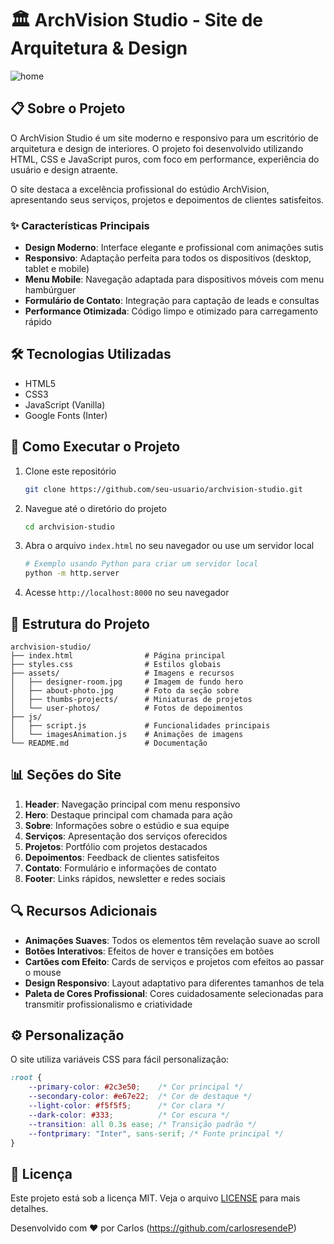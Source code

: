# 🏛️ ArchVision Studio - Site de Arquitetura & Design

![home](https://github.com/user-attachments/assets/f40fb6a5-55d6-4f05-a24c-788dcbafc254)



## 📋 Sobre o Projeto

O ArchVision Studio é um site moderno e responsivo para um escritório de arquitetura e design de interiores. O projeto foi desenvolvido utilizando HTML, CSS e JavaScript puros, com foco em performance, experiência do usuário e design atraente.

O site destaca a excelência profissional do estúdio ArchVision, apresentando seus serviços, projetos e depoimentos de clientes satisfeitos.

### ✨ Características Principais

- **Design Moderno**: Interface elegante e profissional com animações sutis
- **Responsivo**: Adaptação perfeita para todos os dispositivos (desktop, tablet e mobile)
- **Menu Mobile**: Navegação adaptada para dispositivos móveis com menu hambúrguer
- **Formulário de Contato**: Integração para captação de leads e consultas
- **Performance Otimizada**: Código limpo e otimizado para carregamento rápido


## 🛠️ Tecnologias Utilizadas

- HTML5
- CSS3
- JavaScript (Vanilla)
- Google Fonts (Inter)

## 🚀 Como Executar o Projeto

1. Clone este repositório
   ```bash
   git clone https://github.com/seu-usuario/archvision-studio.git
   ```

2. Navegue até o diretório do projeto
   ```bash
   cd archvision-studio
   ```

3. Abra o arquivo `index.html` no seu navegador ou use um servidor local
   ```bash
   # Exemplo usando Python para criar um servidor local
   python -m http.server
   ```

4. Acesse `http://localhost:8000` no seu navegador

## 📁 Estrutura do Projeto

```
archvision-studio/
├── index.html                # Página principal
├── styles.css                # Estilos globais
├── assets/                   # Imagens e recursos
│   ├── designer-room.jpg     # Imagem de fundo hero
│   ├── about-photo.jpg       # Foto da seção sobre
│   ├── thumbs-projects/      # Miniaturas de projetos
│   └── user-photos/          # Fotos de depoimentos
├── js/
│   ├── script.js             # Funcionalidades principais
│   └── imagesAnimation.js    # Animações de imagens
└── README.md                 # Documentação
```

## 📊 Seções do Site

1. **Header**: Navegação principal com menu responsivo
2. **Hero**: Destaque principal com chamada para ação
3. **Sobre**: Informações sobre o estúdio e sua equipe
4. **Serviços**: Apresentação dos serviços oferecidos
5. **Projetos**: Portfólio com projetos destacados
6. **Depoimentos**: Feedback de clientes satisfeitos
7. **Contato**: Formulário e informações de contato
8. **Footer**: Links rápidos, newsletter e redes sociais

## 🔍 Recursos Adicionais

- **Animações Suaves**: Todos os elementos têm revelação suave ao scroll
- **Botões Interativos**: Efeitos de hover e transições em botões
- **Cartões com Efeito**: Cards de serviços e projetos com efeitos ao passar o mouse
- **Design Responsivo**: Layout adaptativo para diferentes tamanhos de tela
- **Paleta de Cores Profissional**: Cores cuidadosamente selecionadas para transmitir profissionalismo e criatividade

## ⚙️ Personalização

O site utiliza variáveis CSS para fácil personalização:

```css
:root {
    --primary-color: #2c3e50;    /* Cor principal */
    --secondary-color: #e67e22;  /* Cor de destaque */
    --light-color: #f5f5f5;      /* Cor clara */
    --dark-color: #333;          /* Cor escura */
    --transition: all 0.3s ease; /* Transição padrão */
    --fontprimary: "Inter", sans-serif; /* Fonte principal */
}
```

## 📜 Licença

Este projeto está sob a licença MIT. Veja o arquivo [LICENSE](LICENSE) para mais detalhes.


Desenvolvido com ❤️ por Carlos (https://github.com/carlosresendeP)
